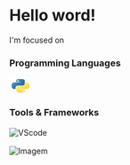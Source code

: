 # Hello word!

I'm focused on
<!-- Skills: Programming Languages -->
  <div style="flex-basis: 48%;">
    <h3>Programming Languages</h3>
   <img align="center" alt="Python" height="30" width="40" src="https://raw.githubusercontent.com/devicons/devicon/master/icons/python/python-original.svg">

  <!-- Skills: Tools & Frameworks -->
  <div style="flex-basis: 48%;">
    <h3>Tools & Frameworks</h3>
    <img align="center" alt="VScode" height="30" width="40" src="https://cdn.jsdelivr.net/gh/devicons/devicon/icons/vscode/vscode-original.svg">
 
    
 
 <!-- GIF -->
<p align="left">
  <img align="center" src=https://media.giphy.com/media/OMFfLpauGoT4c/giphy.gif?cid=ecf05e47bw3054p8g92qak47donnl50ym87kud003zniqs7c&ep=v1_gifs_search&rid=giphy.gif&ct=g alt="Imagem">
</p>
